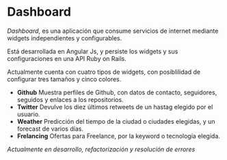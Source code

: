 # Dashboard

*Dashboard*, es una aplicación que consume servicios de internet mediante widgets independientes y configurables.

Está desarrollada en Angular Js, y persiste los widgets y sus configuraciones en una API Ruby on Rails.

Actualmente cuenta con cuatro tipos de widgets, con posiblilidad de configurar tres tamaños y cinco colores.

- **Github**      Muestra perfiles de Github, con datos de contacto, seguidores, seguidos y enlaces a los repositorios.
- **Twitter**     Devulve los diez últimos retweets de un hastag elegido por el usuario.
- **Weather**    Predicción del tiempo de la ciudad o ciudades elegidas, y un forecast de varios días.
- **Frelancing**  Ofertas para Freelance, por la keyword o tecnología elegida.


*Actualmente en desarrollo, refactorización y resolución de errores*
